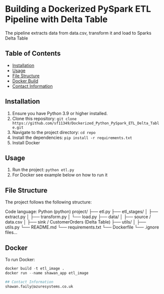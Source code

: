 # Building a Dockerized PySpark ETL Pipeline with Delta Table


The pipeline extracts data from data.csv, transform it and load to Sparks Delta Table 

## Table of Contents

- [Installation](#installation)
- [Usage](#usage)
- [File Structure](#file-structure)
- [Docker Build](#docker)
- [Contact Information](#contact-information)

## Installation

1. Ensure you have Python 3.9 or higher installed.
2. Clone this repository: `git clone https://github.com/sf11349/Dockerized_Python_PySpark_ETL_Delta_Table.git`
3. Navigate to the project directory: `cd repo`
4. Install the dependencies: `pip install -r requirements.txt`
5. Install Docker 

## Usage

1. Run the project: `python etl.py`
2. For Docker see example below on how to run it



## File Structure

The project follows the following structure:

Code language: Python (python)
project/
├── etl.py
├── etl_stages/
│ ├── extract.py
│ ├── transform.py
│ └── load.py
├── data/
│ ├── source / data.csv
│ ├── sink / CustomerOrders (Delta Table)
├── utils/
│ ├── utils.py
└── README.md
└── requirements.txt
└── Dockerfile
└── .ignore files...


## Docker

To run Docker:

```python
docker build -t etl_image .
docker run --name shawan_app etl_image

## Contact Information
shawan.faily@azuresystems.co.uk


